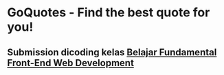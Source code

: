 # GoQuotes - Find the best quote for you!

## Submission dicoding kelas <a href='https://www.dicoding.com/academies/163'>Belajar Fundamental Front-End Web Development</a>
